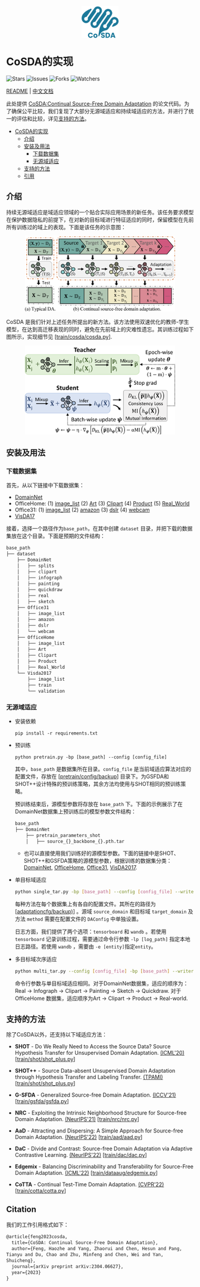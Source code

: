 <div align='center' style="margin-bottom: 10px"><img src='img/logo.png' alt="logo" width="20%" /></div>

# CoSDA的实现
![Stars](https://img.shields.io/github/stars/FengHZ/CoSDA?logo=riseup&color=orange)
![Issues](https://img.shields.io/github/issues/FengHZ/CoSDA?logo=codepen)
![Forks](https://img.shields.io/github/forks/FengHZ/CoSDA?logo=Pinboard)
![Watchers](https://img.shields.io/github/watchers/FengHZ/CoSDA?label=watch&logo=maildotru)

[README](README.md) | [中文文档](README_zh.md)

此处提供 [CoSDA:Continual Source-Free Domain Adaptation](https://arxiv.org/abs/2304.06627) 的论文代码。为了确保公平比较，我们复现了大部分无源域适应和持续域适应的方法，并进行了统一的评估和比较，详见[支持的方法](#supported-methods)。

- [CoSDA的实现](#cosda的实现)
  - [介绍](#介绍)
  - [安装及用法](#安装及用法)
    - [下载数据集](#下载数据集)
    - [无源域适应](#无源域适应)
  - [支持的方法](#支持的方法)
  - [引用](#citation)


## 介绍
持续无源域适应是域适应领域的一个贴合实际应用场景的新任务。该任务要求模型在保护数据隐私的前提下，在对新的目标域进行特征适应的同时，保留模型在先前所有训练过的域上的表现。下面是该任务的示意图：
<div align='center'><img src="img/CoSDA_Settings.png" alt="setting of continual SFDA" width="80%"/></div>

CoSDA 是我们针对上述任务所提出的新方法。该方法使用双速优化的教师-学生模型，在达到高迁移表现的同时，避免在先前域上的灾难性遗忘。其训练过程如下图所示，实现细节见 \[[train/cosda/cosda.py](train/cosda/cosda.py)\].

<div align='center'><img src="img/CoSDA_Method.png" alt="pipeline of CoSDA" width="80%"/></div>

## 安装及用法

### 下载数据集
首先，从以下链接中下载数据集：

  - [DomainNet](http://ai.bu.edu/M3SDA/)
  - OfficeHome: (1) [image_list](https://cloud.tsinghua.edu.cn/f/ca3a3b6a8d554905b4cd/?dl=1) (2) [Art](https://cloud.tsinghua.edu.cn/f/4691878067d04755beab/?dl=1) (3) [Clipart](https://cloud.tsinghua.edu.cn/f/0d41e7da4558408ea5aa/?dl=1) (4) [Product](https://cloud.tsinghua.edu.cn/f/76186deacd7c4fa0a679/?dl=1) (5) [Real_World](https://cloud.tsinghua.edu.cn/f/dee961894cc64b1da1d7/?dl=1)
  - Office31: (1) [image_list](https://cloud.tsinghua.edu.cn/f/d9bca681c71249f19da2/?dl=1) (2) [amazon](https://cloud.tsinghua.edu.cn/f/edc8d1bba1c740dc821c/?dl=1) (3) [dslr](https://cloud.tsinghua.edu.cn/f/ca6df562b7e64850ad7f/?dl=1) (4) [webcam](https://cloud.tsinghua.edu.cn/f/82b24ed2e08f4a3c8888/?dl=1)
  - [VisDA17](https://ai.bu.edu/visda-2017/)

接着，选择一个路径作为`base_path`，在其中创建 `dataset` 目录，并把下载的数据集放在这个目录。下面是预期的文件结构：
```
base_path
├── dataset
    ├── DomainNet
    │   ├── splits
    │   ├── clipart
    │   ├── infograph
    │   ├── painting
    │   ├── quickdraw
    │   ├── real
    │   ├── sketch
    ├── Office31
    │   ├── image_list
    │   ├── amazon
    │   ├── dslr
    │   └── webcam
    ├── OfficeHome
    │   ├── image_list
    │   ├── Art
    │   ├── Clipart
    │   ├── Product
    │   ├── Real_World
    └── Visda2017
        ├── image_list
        ├── train
        └── validation
```
### 无源域适应
* 安装依赖
  ```
  pip install -r requirements.txt
  ```
* 预训练
  
  ```
  python pretrain.py -bp [base_path] --config [config_file] 
  ```
  其中，`base_path` 是数据集所在目录。`config_file` 是当前域适应算法对应的配置文件，存放在 \[[pretrain/config/backup](pretrain/config/backup)\] 目录下。为GSFDA和SHOT++设计特殊的预训练策略，其余方法均使用与SHOT相同的预训练策略。

  预训练结束后，源模型参数将存放在 `base_path` 下。下面的示例展示了在DomainNet数据集上预训练后的模型参数文件结构：

  ```
  base_path
  ├── DomainNet
      ├── pretrain_parameters_shot
      │   ├── source_{}_backbone_{}.pth.tar
  ```
  * 也可以直接使用我们训练好的源模型参数。下面的链接中是SHOT、SHOT++和GSFDA策略的源模型参数，根据训练的数据集分类：[DomainNet](https://drive.google.com/file/d/1fyQuNXtME9Uf_oHHrw9ZCHZL7-TyGJzo/view?usp=sharing), [OfficeHome](https://drive.google.com/file/d/18OpU8AX3i8_GUey3SeMyMVG_EkP6Rm-y/view?usp=sharing), [Office31](https://drive.google.com/file/d/1TU_G1P8EveiYAT5vW-eGIhijqxs-kO0I/view?usp=share_link), [VisDA2017](https://drive.google.com/file/d/1BnqOTSeJ1Nuza0WW1uTvPnLJCznJRCaq/view?usp=sharing).

* 单目标域适应
  ```bash
  python single_tar.py -bp [base_path] --config [config_file] --writer [tensorboard / wandb]
  ```
  每种方法在每个数据集上有各自的配置文件。其所在的路径为 \[[adaptationcfg/backup)](adaptationcfg/backup)\] 。源域  `source_domain` 和目标域 `target_domain` 及方法 `method` 需要在配置文件的 `DAConfig` 中单独设置。

  日志方面，我们提供了两个选项：`tensorboard` 和 `wandb` 。若使用 `tensorboard` 记录训练过程，需要通过命令行参数 `-lp [log_path]` 指定本地日志路径。若使用 `wandb` ，需要由 `-e [entity]`指定`entity`。

* 多目标域次序适应
  ```bash
  python multi_tar.py --config [config_file] -bp [base_path] --writer [tensorboard / wandb] (-lp [log_path] or -e [entity])
  ```
  命令行参数与单目标域适应相同。对于DomainNet数据集，适应的顺序为：Real → Infograph → Clipart → Painting → Sketch → Quickdraw. 对于 OfficeHome 数据集，适应顺序为Art → Clipart → Product → Real-world.

## 支持的方法
除了CoSDA以外，还支持以下域适应方法：

- **SHOT** - Do We Really Need to Access the Source Data? Source Hypothesis Transfer for Unsupervised Domain Adaptation. [(ICML'20)](https://proceedings.mlr.press/v119/liang20a.html) \[[train/shot/shot_plus.py](train/shot/shot_plus.py)\]

- **SHOT++** - Source Data-absent Unsupervised Domain Adaptation through Hypothesis Transfer and Labeling Transfer. [(TPAMI)](https://arxiv.org/pdf/2012.07297.pdf) \[[train/shot/shot_plus.py](train/shot/shot_plus.py)\]

- **G-SFDA** - Generalized Source-free Domain Adaptation. [(ICCV'21)](https://openaccess.thecvf.com/content/ICCV2021/html/Yang_Generalized_Source-Free_Domain_Adaptation_ICCV_2021_paper.html) \[[train/gsfda/gsfda.py](train/gsfda/gsfda.py)\]

- **NRC** - Exploiting the Intrinsic Neighborhood Structure for Source-free Domain Adaptation. [(NeurIPS'21)](https://proceedings.neurips.cc/paper/2021/hash/f5deaeeae1538fb6c45901d524ee2f98-Abstract.html) \[[train/nrc/nrc.py](train/nrc/nrc.py)\]

- **AaD** - Attracting and Dispersing: A Simple Approach for Source-free Domain Adaptation. [(NeurIPS'22)](https://openreview.net/forum?id=ZlCpRiZN7n) \[[train/aad/aad.py](train/aad/aad.py)\]

- **DaC** - Divide and Contrast: Source-free Domain Adaptation via Adaptive Contrastive Learning. [(NeurIPS'22)](https://arxiv.org/abs/2211.06612) \[[train/dac/dac.py](train/dac/dac.py)\]

- **Edgemix** - Balancing Discriminability and Transferability for Source-Free Domain Adaptation. [(ICML'22)](https://proceedings.mlr.press/v162/kundu22a.html) \[[train/dataaug/edgemix.py](train/dataaug/edgemix.py)\]

- **CoTTA** - Continual Test-Time Domain Adaptation. [(CVPR'22)](https://openaccess.thecvf.com/content/CVPR2022/html/Wang_Continual_Test-Time_Domain_Adaptation_CVPR_2022_paper.html) \[[train/cotta/cotta.py](train/cotta/cotta.py)\]

## Citation
我们的工作引用格式如下：
```
@article{feng2023cosda,
  title={CoSDA: Continual Source-Free Domain Adaptation},
  author={Feng, Haozhe and Yang, Zhaorui and Chen, Hesun and Pang, Tianyu and Du, Chao and Zhu, Minfeng and Chen, Wei and Yan, Shuicheng},
  journal={arXiv preprint arXiv:2304.06627},
  year={2023}
}
```
